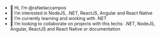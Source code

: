 - 👋 Hi, I’m @rafaelaccampos
- 👀 I’m interested in NodeJS, .NET, ReactJS, Angular and React Native
- 🌱 I’m currently learning and working with .NET 
- 💞️ I’m looking to collaborate on projects with this techs: .NET, NodeJS, Angular, ReactJS and React Native or documentation
